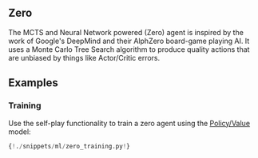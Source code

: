 ## Zero

The MCTS and Neural Network powered (Zero) agent is inspired by the work of Google's DeepMind and their AlphZero board-game playing AI. It uses a Monte Carlo Tree Search algorithm to produce quality actions that are unbiased by things like Actor/Critic errors.

## Examples

### Training

Use the self-play functionality to train a zero agent using the [Policy/Value](/ml/policy_value) model:

```python
{!./snippets/ml/zero_training.py!}
```

